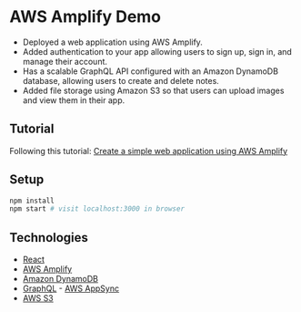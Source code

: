 # AWS Amplify Demo

- Deployed a web application using AWS Amplify.
- Added authentication to your app allowing users to sign up, sign in, and manage their account.
- Has a scalable GraphQL API configured with an Amazon DynamoDB database, allowing users to create and delete notes. 
- Added file storage using Amazon S3 so that users can upload images and view them in their app.

## Tutorial

Following this tutorial: [Create a simple web application using AWS Amplify
](https://aws.amazon.com/getting-started/hands-on/build-react-app-amplify-graphql/)

## Setup
```sh
npm install
npm start # visit localhost:3000 in browser
```

## Technologies
- [React](https://reactjs.org/)
- [AWS Amplify](https://aws.amazon.com/amplify/)
- [Amazon DynamoDB](https://aws.amazon.com/dynamodb/)
- [GraphQL](https://graphql.org/) - [AWS AppSync](https://aws.amazon.com/appsync/) 
- [AWS S3](https://aws.amazon.com/s3/)